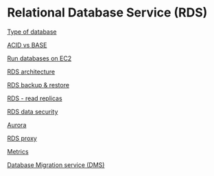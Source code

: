 # Relational Database Service (RDS)

[Type of database](Relational%20Database%20Service%20(RDS)%20bcd99d87a7714e5886c51c88978af5dd/Type%20of%20database%203cc35a2abe3e4527be5f53a3954051b1.md)

[ACID vs BASE](Relational%20Database%20Service%20(RDS)%20bcd99d87a7714e5886c51c88978af5dd/ACID%20vs%20BASE%20d7854c3681914a73ba2caa087b5dddb6.md)

[Run databases on EC2](Relational%20Database%20Service%20(RDS)%20bcd99d87a7714e5886c51c88978af5dd/Run%20databases%20on%20EC2%20d1b09bc06fcf45e2956d4e31fd36419c.md)

[RDS architecture](Relational%20Database%20Service%20(RDS)%20bcd99d87a7714e5886c51c88978af5dd/RDS%20architecture%20ee95ede5e61d4dddb238862879cfc9bc.md)

[RDS backup & restore](Relational%20Database%20Service%20(RDS)%20bcd99d87a7714e5886c51c88978af5dd/RDS%20backup%20&%20restore%20c365fa34053f4d589a7026152a37d194.md)

[RDS - read replicas](Relational%20Database%20Service%20(RDS)%20bcd99d87a7714e5886c51c88978af5dd/RDS%20-%20read%20replicas%20add9e4911c5e418a83998f91f9a67f49.md)

[RDS data security](Relational%20Database%20Service%20(RDS)%20bcd99d87a7714e5886c51c88978af5dd/RDS%20data%20security%20beaf9fe2bed145819d96a01c699983c2.md)

[Aurora](Relational%20Database%20Service%20(RDS)%20bcd99d87a7714e5886c51c88978af5dd/Aurora%20281d9e96a2d641dda9511c39c7aea162.md)

[RDS proxy](Relational%20Database%20Service%20(RDS)%20bcd99d87a7714e5886c51c88978af5dd/RDS%20proxy%208119bc2a7e864fd69b1c48cd649cff52.md)

[Metrics](Relational%20Database%20Service%20(RDS)%20bcd99d87a7714e5886c51c88978af5dd/Metrics%200c723b72dc564e93a915faf12af4da3a.md)

[Database Migration service (DMS)](Relational%20Database%20Service%20(RDS)%20bcd99d87a7714e5886c51c88978af5dd/Database%20Migration%20service%20(DMS)%20966228264d5b47cb852450eaa0b09fd5.md)
